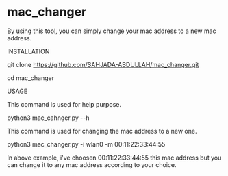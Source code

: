 # mac_changer
By using this tool, you can simply change your mac address to a new mac address.

INSTALLATION

git clone https://github.com/SAHJADA-ABDULLAH/mac_changer.git

cd mac_changer


USAGE

This command is used for help purpose.

python3 mac_cahnger.py --h                        

This command is used for changing the mac address to a new one.

python3 mac_changer.py -i wlan0 -m 00:11:22:33:44:55                      

In above example, i've choosen 00:11:22:33:44:55 this mac address but you can change it to any mac address according to your choice.
